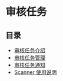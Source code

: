 # 审核任务

## 目录
* [审核任务介绍](introduction.md)
* [审核任务管理](auditplan_management.md)
* [审核任务通知](auditplan_notify.md)
* [Scanner 使用说明](scanner_management.md)

